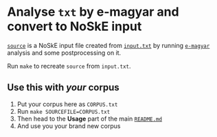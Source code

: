 # Analyse `txt` by e-magyar and convert to NoSkE input

[`source`](source) is a NoSkE input file created from [`input.txt`](input.txt) by running [`e-magyar`](https://github.com/nytud/emtsv) analysis and some postprocessing on it.

Run `make` to recreate `source` from `input.txt`.

## Use this with _your_ corpus

1. Put your corpus here as `CORPUS.txt`
2. Run `make SOURCEFILE=CORPUS.txt`
3. Then head to the __Usage__ part of the main [`README.md`](../../../README.md)
4. And use you your brand new corpus
